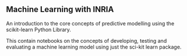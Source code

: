 ## Machine Learning with INRIA
An introduction to the core concepts of predictive modelling using the scikit-learn Python Library. 

This contain notebooks on the concepts of developing, testing and evaluating a machine learning model using just the sci-kit learn package. 

